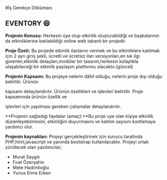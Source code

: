 #İş Gerekçe Dökümanı 

## EVENTORY :smile:

**Projenin Konusu:** Herkesin üye olup etkinlik oluşturabildiği ve başkalarının da etkinliklerine katılabildiği online web tabanlı bir projedir.

**Proje Özeti:**  Bu projede etkinlik ilanlarını vermek ve bu etkinliklere katılmak için 2 ayrı giriş şekli,
ücretli ve ücretsiz ilan versiyonları,en sık ilgi gorenler,etkinlik detayları,modüler bir tasarım,herkesin kolaylıkla
ulaşabileceği bir etkinlik paylaşım platformu olacaktır.(güncel)


**Projenin Kapsamı:** Bu projeye nelerin dâhil olduğu, nelerin proje dışı olduğu belirtilir. Ürünün

kapsamı detaylandırılır. Ürünün özellikleri ve işlevleri belirtilir. Proje kapsamında ürünün özellik ve

işlevleri için yapılması gereken çalışmalar detaylandırılır.

**Projenin sağladığı faydalar (amaç):**Bu proje uye olan kişiye etkinlik düzenleyebilmesini, etkinliğini duyurmasını ve katılım sayısını kısıtlamaya yardımcı olur.

**Projenin kaynakları:** Projeyi gerçekleştirmek için sunucu tarafında PHP,html,javascript ve yanında bootstrap kullanılacaktır. Projeyi ortak yürütecek olan yazılımcılar;
* Murat Saygılı
* Fırat Özerşahin
* Mete Hadimlioğlu
* Yunus Emre Erken


